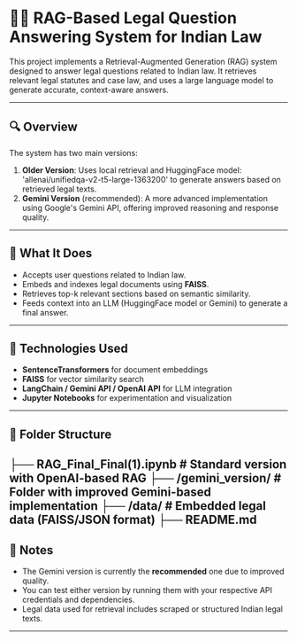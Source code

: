 # 🧑‍⚖️ RAG-Based Legal Question Answering System for Indian Law

This project implements a Retrieval-Augmented Generation (RAG) system designed to answer legal questions related to Indian law. It retrieves relevant legal statutes and case law, and uses a large language model to generate accurate, context-aware answers.

---

## 🔍 Overview

The system has two main versions:

1. **Older Version**: Uses local retrieval and HuggingFace model: 'allenai/unifiedqa-v2-t5-large-1363200' to generate answers based on retrieved legal texts.
2. **Gemini Version** (recommended): A more advanced implementation using Google's Gemini API, offering improved reasoning and response quality.

---

## 🧠 What It Does

- Accepts user questions related to Indian law.
- Embeds and indexes legal documents using **FAISS**.
- Retrieves top-k relevant sections based on semantic similarity.
- Feeds context into an LLM (HuggingFace model or Gemini) to generate a final answer.

---

## 🚀 Technologies Used

- **SentenceTransformers** for document embeddings
- **FAISS** for vector similarity search
- **LangChain / Gemini API / OpenAI API** for LLM integration
- **Jupyter Notebooks** for experimentation and visualization

---

## 📁 Folder Structure

├── RAG_Final_Final(1).ipynb       # Standard version with OpenAI-based RAG
├── /gemini_version/               # Folder with improved Gemini-based implementation
├── /data/                         # Embedded legal data (FAISS/JSON format)
├── README.md
---

## 📌 Notes

- The Gemini version is currently the **recommended** one due to improved quality.
- You can test either version by running them with your respective API credentials and dependencies.
- Legal data used for retrieval includes scraped or structured Indian legal texts.

---
